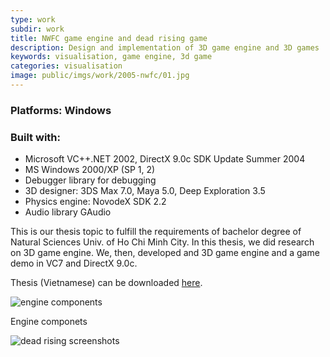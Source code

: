 ```yaml
---
type: work
subdir: work
title: NWFC game engine and dead rising game
description: Design and implementation of 3D game engine and 3D games
keywords: visualisation, game engine, 3d game
categories: visualisation
image: public/imgs/work/2005-nwfc/01.jpg
---
```


<h3><b>Platforms:</b> Windows</h3>
<h3><b>Built with:</b></h3>
<ul>
  <li>Microsoft VC++.NET 2002, DirectX 9.0c SDK Update Summer 2004</li>
  <li>MS Windows 2000/XP (SP 1, 2)</li>
  <li>Debugger library for debugging</li>
  <li>3D designer: 3DS Max 7.0, Maya 5.0, Deep Exploration 3.5</li>
  <li>Physics engine: NovodeX SDK 2.2</li>
  <li>Audio library GAudio</li>
</ul>

<p>This is our thesis topic to fulfill the requirements of bachelor degree of Natural Sciences Univ. of Ho Chi Minh City.
  In this thesis, we did research on 3D game engine. We, then, developed and 3D game engine and a game demo in VC7 and DirectX 9.0c.</p>
<p>Thesis (Vietnamese) can be downloaded <a href="<%= baseurl %>/public/imgs/work/2005-nwfc/0112085-0112287.pdf" target="_blank">here</a>.</p>

<div class="image">
  <img src="<%= baseurl %>/public/imgs/work/2005-nwfc/02.jpg" alt="engine components"></img>
  <p class="caption">Engine componets</p>
  <img src="<%= baseurl %>/public/imgs/work/2005-nwfc/03.jpg" alt="dead rising screenshots"></img>
</div>
